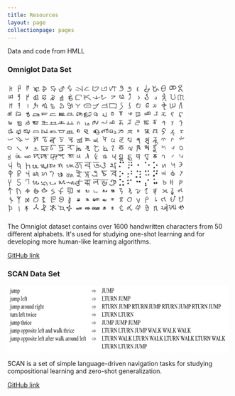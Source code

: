 ```yaml
---
title: Resources
layout: page
collectionpage: pages
---
```

Data and code from HMLL

### Omniglot Data Set
<img src="/images/omniglot.jpg" width="400" height="300">

The Omniglot dataset contains over 1600 handwritten characters from 50 different alphabets. It's used for studying one-shot learning and for developing more human-like learning algorithms.

[GitHub link](https://github.com/brendenlake/omniglot)


### SCAN Data Set
<img src="/images/SCAN.jpg" width="500" height="150">

SCAN is a set of simple language-driven navigation tasks for studying compositional learning and zero-shot generalization.

[GitHub link](https://github.com/brendenlake/SCAN)